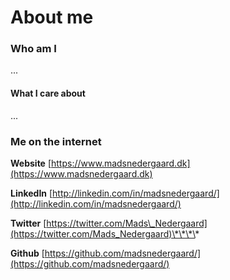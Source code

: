 # About me

### Who am I

...

#### What I care about

...

### Me on the internet

**Website**  [https://www.madsnedergaard.dk](https://www.madsnedergaard.dk)

**LinkedIn**  [http://linkedin.com/in/madsnedergaard/](http://linkedin.com/in/madsnedergaard/)

**Twitter**  [https://twitter.com/Mads\_Nedergaard](https://twitter.com/Mads_Nedergaard)\*\*\*\*

**Github**  [https://github.com/madsnedergaard/](https://github.com/madsnedergaard/)



